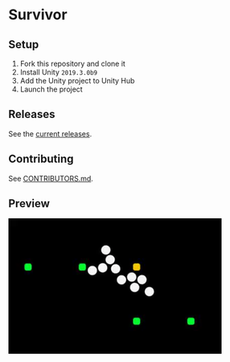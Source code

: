 # Survivor
## Setup
1. Fork this repository and clone it
2. Install Unity `2019.3.0b9`
3. Add the Unity project to Unity Hub
4. Launch the project

## Releases
See the [current releases](https://github.com/valkyrienyanko/Survivor/releases).

## Contributing
See [CONTRIBUTORS.md](https://github.com/valkyrienyanko/Survivor/blob/master/CONTRIBUTORS.md).

## Preview
![Preview](preview.gif)
